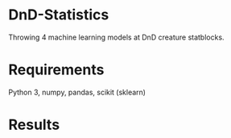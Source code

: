 # DnD-Statistics
Throwing 4 machine learning models at DnD creature statblocks.

# Requirements

Python 3, numpy, pandas, scikit (sklearn)

# Results

```

```
